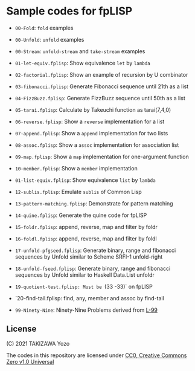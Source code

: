 # Sample codes for fpLISP

* `00-Fold`: `fold` examples
* `00-Unfold`: `unfold` examples
* `00-Stream`: `unfold-stream` and `take-stream` examples

* `01-let-equiv.fplisp`: Show equivalence `let` by `lambda`
* `02-factorial.fplisp`: Show an example of recursion by U combinator
* `03-fibonacci.fplisp`: Generate Fibonacci sequence until 21th as a list
* `04-FizzBuzz.fplisp`: Generate FizzBuzz sequence until 50th as a list
* `05-tarai.fplisp`: Calculate by Takeuchi function as tarai(7,4,0)
* `06-reverse.fplisp`: Show a `reverse` implementation for a list
* `07-append.fplisp`: Show a `append` implementation for two lists
* `08-assoc.fplisp`: Show a `assoc` implementation for association list
* `09-map.fplisp`: Show a `map` implementation for one-argument function
* `10-member.fplisp`: Show a `member` implementation
* `01-list-equiv.fplisp`: Show equivalence `list` by `lambda`
* `12-sublis.fplisp`: Emulate `sublis` of Common Lisp
* `13-pattern-matching.fplisp`: Demonstrate for pattern matching
* `14-quine.fplisp`: Generate the quine code for fpLISP
* `15-foldr.fplisp`: append, reverse, map and filter by foldr
* `16-foldl.fplisp`: append, reverse, map and filter by foldl
* `17-unfold-pfgseed.fplisp`: Generate binary, range and fibonacci sequences by Unfold similar to Scheme SRFI-1 unfold-right
* `18-unfold-fseed.fplisp`: Generate binary, range and fibonacci sequences by Unfold similar to Haskell Data.List unfoldr
* `19-quotient-test.fplisp: Must be `(33 -33)` on fpLISP
* `20-find-tail.fplisp: find, any, member and assoc by find-tail

* `99-Ninety-Nine`: Ninety-Nine Problems derived from [L-99](https://www.ic.unicamp.br/~meidanis/courses/mc336/2006s2/funcional/L-99_Ninety-Nine_Lisp_Problems.html)

## License

(C) 2021 TAKIZAWA Yozo

The codes in this repository are licensed under [CC0, Creative Commons Zero v1.0 Universal](https://creativecommons.org/publicdomain/zero/1.0/)

